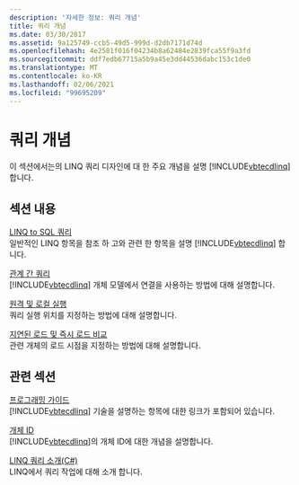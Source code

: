 ```yaml
---
description: '자세한 정보: 쿼리 개념'
title: 쿼리 개념
ms.date: 03/30/2017
ms.assetid: 9a125749-ccb5-49d5-999d-d2db7171d74d
ms.openlocfilehash: 4e2581f016f04234b8a62484e2839fca55f9a3fd
ms.sourcegitcommit: ddf7edb67715a5b9a45e3dd44536dabc153c1de0
ms.translationtype: MT
ms.contentlocale: ko-KR
ms.lasthandoff: 02/06/2021
ms.locfileid: "99695209"
---
```

# <a name="query-concepts"></a>쿼리 개념

이 섹션에서는의 LINQ 쿼리 디자인에 대 한 주요 개념을 설명 [!INCLUDE[vbtecdlinq](../../../../../../includes/vbtecdlinq-md.md)] 합니다.  
  
## <a name="in-this-section"></a>섹션 내용  

 [LINQ to SQL 쿼리](linq-to-sql-queries.md)  
 일반적인 LINQ 항목을 참조 하 고와 관련 한 항목을 설명 [!INCLUDE[vbtecdlinq](../../../../../../includes/vbtecdlinq-md.md)] 합니다.  
  
 [관계 간 쿼리](querying-across-relationships.md)  
 [!INCLUDE[vbtecdlinq](../../../../../../includes/vbtecdlinq-md.md)] 개체 모델에서 연결을 사용하는 방법에 대해 설명합니다.  
  
 [원격 및 로컬 실행](remote-vs-local-execution.md)  
 쿼리 실행 위치를 지정하는 방법에 대해 설명합니다.  
  
 [지연된 로드 및 즉시 로드 비교](deferred-versus-immediate-loading.md)  
 관련 개체의 로드 시점을 지정하는 방법에 대해 설명합니다.  
  
## <a name="related-sections"></a>관련 섹션  

 [프로그래밍 가이드](programming-guide.md)  
 [!INCLUDE[vbtecdlinq](../../../../../../includes/vbtecdlinq-md.md)] 기술을 설명하는 항목에 대한 링크가 포함되어 있습니다.  
  
 [개체 ID](object-identity.md)  
 [!INCLUDE[vbtecdlinq](../../../../../../includes/vbtecdlinq-md.md)]의 개체 ID에 대한 개념을 설명합니다.  
  
 [LINQ 쿼리 소개(C#)](../../../../../csharp/programming-guide/concepts/linq/introduction-to-linq-queries.md)  
 LINQ에서 쿼리 작업에 대해 소개 합니다.
